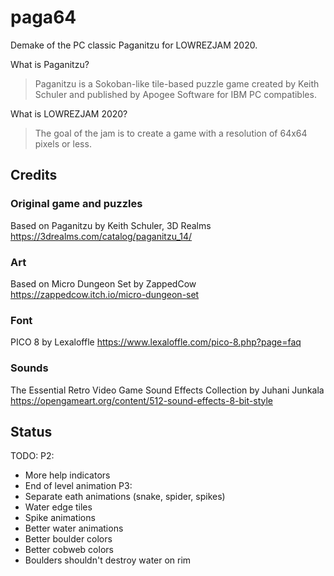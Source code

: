 paga64
======

Demake of the PC classic Paganitzu for LOWREZJAM 2020.

What is Paganitzu?

> Paganitzu is a Sokoban-like tile-based puzzle game created by Keith Schuler and published by Apogee Software for IBM PC compatibles.

What is LOWREZJAM 2020?

> The goal of the jam is to create a game with a resolution of 64x64 pixels or less.

## Credits

### Original game and puzzles

Based on Paganitzu by Keith Schuler, 3D Realms
https://3drealms.com/catalog/paganitzu_14/

### Art

Based on Micro Dungeon Set by ZappedCow
https://zappedcow.itch.io/micro-dungeon-set

### Font

PICO 8 by Lexaloffle
https://www.lexaloffle.com/pico-8.php?page=faq

### Sounds

The Essential Retro Video Game Sound Effects Collection by Juhani Junkala
https://opengameart.org/content/512-sound-effects-8-bit-style

## Status

TODO:
P2:
* More help indicators
* End of level animation
P3:
* Separate eath animations (snake, spider, spikes)
* Water edge tiles
* Spike animations
* Better water animations
* Better boulder colors
* Better cobweb colors
* Boulders shouldn't destroy water on rim
